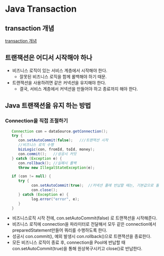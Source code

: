 # Java Transaction

## transaction 개념
[transaction 개념](../../Database/Transaction.md)

## 트랜잭션은 어디서 시작해야 하나

- 비즈니스 로직이 있는 서비스 계층에서 시작해야 한다.
  - 잘못된 비즈니스 로직을 함께 롤백해야 하기 때문.
- 트랜잭션을 사용하려면 같은 커넥션을 유지해야 한다.
  - 결국, 서비스 계층에서 커넥션을 만들어야 하고 종료까지 해야 한다. 

## Java 트랜잭션을 유지 하는 방법

### Connection을 직접 조절하기
```java
   Connection con = dataSource.getConnection();
   try {
      con.setAutoCommit(false);   ///트랜잭션 시작
      //비즈니스 로직 수행
      bizLogic(con, fromId, toId, money);
      con.commit();   //성공시 커밋
   } catch (Exception e) {
      con.rollback(); //실패시 롤백
      throw new IllegalStateException(e);

   if (con != null) {
      try {
            con.setAutoCommit(true);  //커넥션 풀에 반납할 때는, 기본값으로 돌려주고 보낸다.
            con.close();
      } catch (Exception e) {
            log.error("error", e);
      }
   }      
```
- 비즈니스로직 시작 전에, con.setAutoCommit(false) 로 트랜잭션을 시작해준다.
- 비즈니스 로직에 connection을 파라미터로 전달해서 모두 같은 connection에서 preparedStatement만들어 쿼리를 수행하도록 한다.
- 성공시 con.commit(), 예외 발생시 con.rollback()으로 트랜잭션을 종료한다.
- 모든 비즈니스 로직이 종료 후, connection을 Pool에 반납할 때 con.setAutoCommit(true)을 통해 원상복구시키고 close()로 반납한다.